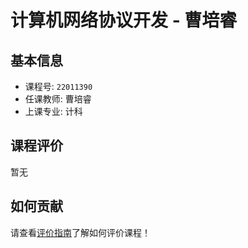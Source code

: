 # 计算机网络协议开发 - 曹培睿

## 基本信息

- 课程号: `22011390`
- 任课教师: 曹培睿
- 上课专业: 计科

## 课程评价

暂无

## 如何贡献

请查看[评价指南](../how-to-comment.md)了解如何评价课程！
